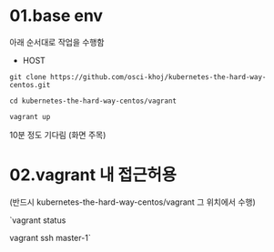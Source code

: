 01.base env
===========

아래 순서대로 작업을 수행함

- HOST

~~~
git clone https://github.com/osci-khoj/kubernetes-the-hard-way-centos.git

cd kubernetes-the-hard-way-centos/vagrant

vagrant up
~~~

10분 정도 기다림 (화면 주목)

02.vagrant 내 접근허용
===========
(반드시 kubernetes-the-hard-way-centos/vagrant 그 위치에서 수행)


`vagrant status

vagrant ssh master-1`
